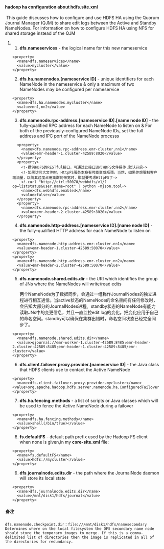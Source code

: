 #### hadoop ha configuration about hdfs.site.xml

​	This guide discusses how to configure and use HDFS HA using the Quorum Journal Manager (QJM) to 			share edit logs between the Active and Standby NameNodes. For information on how to configure HDFS HA using NFS for shared storage instead of the QJM	

1. 1. **dfs.nameservices** - the logical name for this new nameservice

   ```
   <property>
     <name>dfs.nameservices</name>
     <value>mycluster</value>
   </property>
   ```

   2. **dfs.ha.namenodes.[nameservice ID]** - unique identifiers for each NameNode in the nameservice & only a maximum of two NameNodes may be configured per nameservice	

   ```
   <property>
     <name>dfs.ha.namenodes.mycluster</name>
     <value>nn1,nn2</value>
   </property>
   ```

   3. **dfs.namenode.rpc-address.[nameservice ID].[name node ID]** - the fully-qualified RPC address for each NameNode to listen on  & For both of the previously-configured NameNode IDs, set the full address and IPC port of the NameNode processs

   ```
     <property>
       <name>dfs.namenode.rpc-address.emr-cluster.nn1</name>
       <value>emr-header-1.cluster-42589:8020</value>
     </property>
     <property>
       <!-提供HDFS的RESTful接口，可通过此接口进行HDFS文件操作,默认开启->
       <!-如果访问大文件时，HttpFS服务本身有可能变成瓶颈。当然，如果你想限制客户端流量，以防其过度占用集群的带宽时，那就要考虑HttpFS了->
       <!-curl "http://ctrl:50070/webhdfs/v1/?op=liststatus&user.name=root" | python -mjson.tool->
       <name>dfs.webhdfs.enabled</name>
       <value>false</value>
     </property>
     <property>
       <name>dfs.namenode.rpc-address.emr-cluster.nn2</name>
       <value>emr-header-2.cluster-42589:8020</value>
     </property>
   ```

   4. **dfs.namenode.http-address.[nameservice ID].[name node ID]** - the fully-qualified HTTP address for each NameNode to listen on

   ```
   <property>
     <name>dfs.namenode.http-address.emr-cluster.nn1</name>
     <value>emr-header-1.cluster-42589:50070</value>
   </property>
   <property>
     <name>dfs.namenode.http-address.emr-cluster.nn2</name>
     <value>emr-header-2.cluster-42589:50070</value>
   </property>
   ```

   5. **dfs.namenode.shared.edits.dir** - the URI which identifies the group of JNs where the NameNodes will write/read edits

      两个NameNode为了数据同步，会通过一组称作JournalNodes的独立进程进行相互通信。当active状态的NameNode的命名空间有任何修改时，会告知大部分的JournalNodes进程。standby状态的NameNode有能力读取JNs中的变更信息，并且一直监控edit log的变化，把变化应用于自己的命名空间。standby可以确保在集群出错时，命名空间状态已经完全同步了。

   ```
   <property>
     <name>dfs.namenode.shared.edits.dir</name>
     <value>qjournal://emr-worker-1.cluster-42589:8485;emr-header-2.cluster-42589:8485;emr-header-1.cluster-42589:8485/emr-cluster</value>
   </property>
   ```

   6. **dfs.client.failover.proxy.provider.[nameservice ID]** - the Java class that HDFS clients use to contact the Active NameNode

   ```
   <property>
     <name>dfs.client.failover.proxy.provider.mycluster</name>    				<value>org.apache.hadoop.hdfs.server.namenode.ha.ConfiguredFailoverProxyProvider</value>
   </property>
   ```

   7. **dfs.ha.fencing.methods** - a list of scripts or Java classes which will be used to fence the Active NameNode during a failover

   ```
   <property>
     <name>dfs.ha.fencing.methods</name>
     <value>shell(/bin/true)</value>
   </property>
   ```

   8. **fs.defaultFS** - default path prefix used by the Hadoop FS client when none is given,in my **core-site.xml** file:

   ```
   <property>
     <name>fs.defaultFS</name>
     <value>hdfs://mycluster</value>
   </property>
   ```

   9. **dfs.journalnode.edits.dir** - the path where the JournalNode daemon will store its local state

   ```
   <property>
     <name>dfs.journalnode.edits.dir</name>
     <value>/mnt/disk1/hdfs/journal</value>
   </property>
   ```

##### 备注

```
dfs.namenode.checkpoint.dir：file:///mnt/disk1/hdfs/namesecondary
Determines where on the local filesystem the DFS secondary name node should store the temporary images to merge. If this is a comma-delimited list of directories then the image is replicated in all of the directories for redundancy.
```

